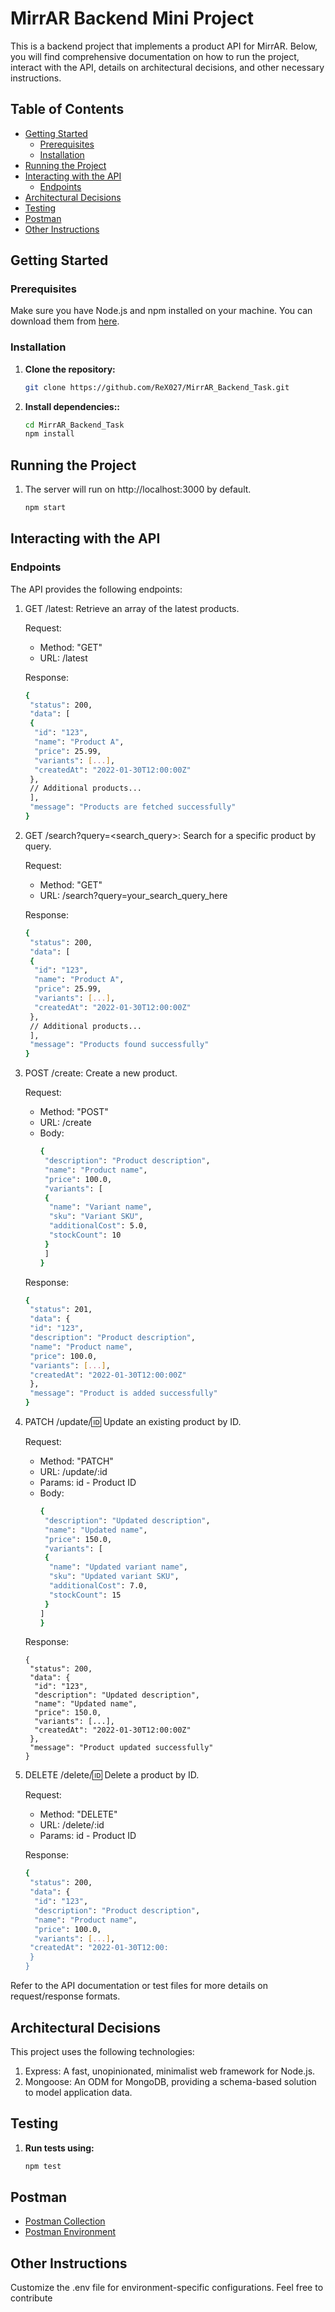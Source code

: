# MirrAR Backend Mini Project

This is a backend project that implements a product API for MirrAR. Below, you will find comprehensive documentation on how to run the project, interact with the API, details on architectural decisions, and other necessary instructions.

## Table of Contents

- [Getting Started](#getting-started)
  - [Prerequisites](#prerequisites)
  - [Installation](#installation)
- [Running the Project](#running-the-project)
- [Interacting with the API](#interacting-with-the-api)
  - [Endpoints](#endpoints)
- [Architectural Decisions](#architectural-decisions)
- [Testing](#testing)
- [Postman](#postman)
- [Other Instructions](#other-instructions)

## Getting Started

### Prerequisites

Make sure you have Node.js and npm installed on your machine. You can download them from [here](https://nodejs.org/).

### Installation

1. **Clone the repository:**

   ```bash
   git clone https://github.com/ReX027/MirrAR_Backend_Task.git

   ```

2. **Install dependencies::**

   ```bash
   cd MirrAR_Backend_Task
   npm install
   ```

## Running the Project

1. The server will run on http://localhost:3000 by default.

   ```bash
   npm start
   ```

## Interacting with the API

### Endpoints

The API provides the following endpoints:

1. GET /latest: Retrieve an array of the latest products.

   Request:

   - Method: "GET"
   - URL: /latest

   Response:

   ```bash
   {
    "status": 200,
    "data": [
    {
     "id": "123",
     "name": "Product A",
     "price": 25.99,
     "variants": [...],
     "createdAt": "2022-01-30T12:00:00Z"
    },
    // Additional products...
    ],
    "message": "Products are fetched successfully"
   }

   ```

2. GET /search?query=<search_query>: Search for a specific product by query.

   Request:

   - Method: "GET"
   - URL: /search?query=your_search_query_here

   Response:

   ```bash
   {
    "status": 200,
    "data": [
    {
     "id": "123",
     "name": "Product A",
     "price": 25.99,
     "variants": [...],
     "createdAt": "2022-01-30T12:00:00Z"
    },
    // Additional products...
    ],
    "message": "Products found successfully"
   }

   ```

3. POST /create: Create a new product.

   Request:

   - Method: "POST"
   - URL: /create
   - Body:
     ```bash
     {
      "description": "Product description",
      "name": "Product name",
      "price": 100.0,
      "variants": [
      {
       "name": "Variant name",
       "sku": "Variant SKU",
       "additionalCost": 5.0,
       "stockCount": 10
      }
      ]
     }
     ```

   Response:

   ```bash
   {
    "status": 201,
    "data": {
    "id": "123",
    "description": "Product description",
    "name": "Product name",
    "price": 100.0,
    "variants": [...],
    "createdAt": "2022-01-30T12:00:00Z"
    },
    "message": "Product is added successfully"
   }

   ```

4. PATCH /update/:id: Update an existing product by ID.

   Request:

   - Method: "PATCH"
   - URL: /update/:id
   - Params: id - Product ID
   - Body:
     ```bash
     {
      "description": "Updated description",
      "name": "Updated name",
      "price": 150.0,
      "variants": [
      {
       "name": "Updated variant name",
       "sku": "Updated variant SKU",
       "additionalCost": 7.0,
       "stockCount": 15
      }
     ]
     }
     ```

   Response:

   ```bash:
   {
    "status": 200,
    "data": {
     "id": "123",
     "description": "Updated description",
     "name": "Updated name",
     "price": 150.0,
     "variants": [...],
     "createdAt": "2022-01-30T12:00:00Z"
    },
    "message": "Product updated successfully"
   }

   ```

5. DELETE /delete/:id: Delete a product by ID.

   Request:

   - Method: "DELETE"
   - URL: /delete/:id
   - Params: id - Product ID

   Response:

   ```bash
   {
    "status": 200,
    "data": {
     "id": "123",
     "description": "Product description",
     "name": "Product name",
     "price": 100.0,
     "variants": [...],
    "createdAt": "2022-01-30T12:00:
    }
   }
   ```

Refer to the API documentation or test files for more details on request/response formats.

## Architectural Decisions

This project uses the following technologies:

1. Express: A fast, unopinionated, minimalist web framework for Node.js.
2. Mongoose: An ODM for MongoDB, providing a schema-based solution to model application data.

## Testing

1.  **Run tests using:**

    ```bash
    npm test
    ```

## Postman

- [Postman Collection](./Postman/Ecommerce_backend.postman_collection.json)
- [Postman Environment](./Postman/Ecommerce_backend.postman_environment.json)

## Other Instructions

Customize the .env file for environment-specific configurations.
Feel free to contribute
